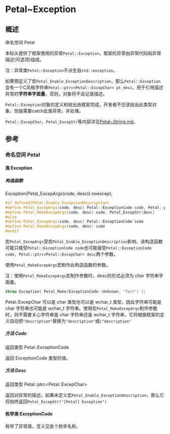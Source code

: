 # Petal~Exception

## 概述

命名空间 Petal

本标头提供了框架使用的异常`Petal::Exception`，框架的异常由异常代码和异常描述(可选项)组成。

注：异常类`Petal::Exception`不派生自`std::exception`。

如果预定义了宏`Petal_Enable_ExceptionDescription`，那么`Petal::Exception`会有一个C风格字符串`Petal::ptrc<Petal::ExcepChar> pt_desc`，用于引用描述异常的**字符串字面量**，否则，对象将不会记录描述。

`Petal::Exception`对象的定义和抛出由框架完成，开发者不应该抛出此类型对象，但是需要catch此类异常，并处理。

`Petal::ExcepChar`、`Petal_ExcepStr`等内容详见[Petal~String.md](Petal~String.md)。

## 参考

### 命名空间 Petal

#### 类 Exception

##### 构造函数

Exception(Petal_ExcepArgs(code, desc)) noexcept;

```cpp
#if defined(Petal_Enable_ExceptionDescription)
#define Petal_ExcepArgs(code, desc) Petal::ExceptionCode code, Petal::ptrc<Petal::ExcepChar> desc
#define Petal_MakeExcepArgs(code, desc) code, Petal_ExcepStr(desc)
#else
#define Petal_ExcepArgs(code, desc) Petal::ExceptionCode code
#define Petal_MakeExcepArgs(code, desc) code
#endif
```

宏`Petal_ExcepArgs`受宏`Petal_Enable_ExceptionDescription`影响，该构造函数可能只接受`Petal::ExceptionCode code`也可能接受`Petal::ExceptionCode code, Petal::ptrc<Petal::ExcepChar> desc`两个参数。

使用`Petal_MakeExcepArgs`宏制作此构造函数的参数。

注：使用`Petal_MakeExcepArgs`宏制作参数时，desc的形式必须为 char 字符串字面量。
```cpp
throw Exception{ Petal_Make(ExceptionCode::Unknown, "Test") };
```
Petal::ExcepChar 可以是 char 类型也可以是 wchar_t 类型，因此字符串可能是 char 字符串也可能是 wchar_t 字符串。使用宏`Petal_MakeExcepArgs`制作参数时，则不需要关心字符串是 char 字符串还是 wchar_t 字符串，它将根据框架的定义自动把`"description"`替换为`"description"`或`L"description"`

##### 方法 Code

返回类型 Petal::ExceptionCode

返回 ExceptionCode 类型的值。

##### 方法 Desc

返回类型 Petal::ptrc&lt;Petal::ExcepChar>

返回对异常的描述，如果未定义宏`Petal_Enable_ExceptionDescription`，那么它将始终返回`Petal_ExcepStr("[Petal] Exception")`

#### 枚举类 ExceptionCode

枚举了异常值，含义见各个枚举名称。